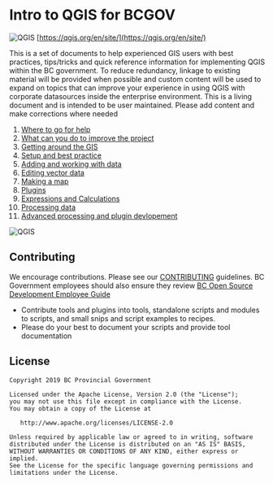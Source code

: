 # Intro to QGIS for BCGOV
![QGIS](https://github.com/qgis/QGIS/blob/master/images/icons/qgis-icon-60x60.png) [https://qgis.org/en/site/](https://qgis.org/en/site/)

This is a set of documents to help experienced GIS users with best practices, tips/tricks and quick reference information for implementing QGIS within the BC government. To reduce redundancy, linkage to existing material will be provided when possible and custom content will be used to expand on topics that can improve your experience in using QGIS with corporate datasources inside the enterprise environment. This is a living document and is intended to be user maintained. Please add content and make corrections where needed

1. [Where to go for help](./doc/getting-help.md)
2. [What can you do to improve the project](./doc/improve-qgis.md)
3. [Getting around the GIS](./doc/getting-around.md)
4. [Setup and best practice](./doc/setup-best-practice.md)
4. [Adding and working with data](./doc/data.md)
5. [Editing vector data](./doc/editing.md)
6. [Making a map](./doc/making-maps.md)
7. [Plugins](./doc/plugins.md)
8. [Expressions and Calculations](./doc/expressions.md)
9. [Processing data](./doc/processing.md)
10. [Advanced processing and plugin devlopement](./doc/advanced.md)

![QGIS](https://github.com/qgis/QGIS/blob/master/images/icons/qgis-icon-60x60.png)



## Contributing
We encourage contributions. Please see our [CONTRIBUTING](https://github.com/bcgov/gis-pantry/blob/master/CONTRIBUTING.md) guidelines. BC Government employees should also ensure they review [BC Open Source Development Employee Guide](https://github.com/bcgov/BC-Policy-Framework-For-GitHub/blob/master/BC-Open-Source-Development-Employee-Guide/README.md) 
* Contribute tools and plugins into tools, standalone scripts and modules to scripts, and small snips and script examples to recipes.
* Please do your best to document your scripts and provide tool documentation 


## License
    Copyright 2019 BC Provincial Government

    Licensed under the Apache License, Version 2.0 (the "License");
    you may not use this file except in compliance with the License.
    You may obtain a copy of the License at

       http://www.apache.org/licenses/LICENSE-2.0

    Unless required by applicable law or agreed to in writing, software
    distributed under the License is distributed on an "AS IS" BASIS,
    WITHOUT WARRANTIES OR CONDITIONS OF ANY KIND, either express or implied.
    See the License for the specific language governing permissions and
    limitations under the License.
